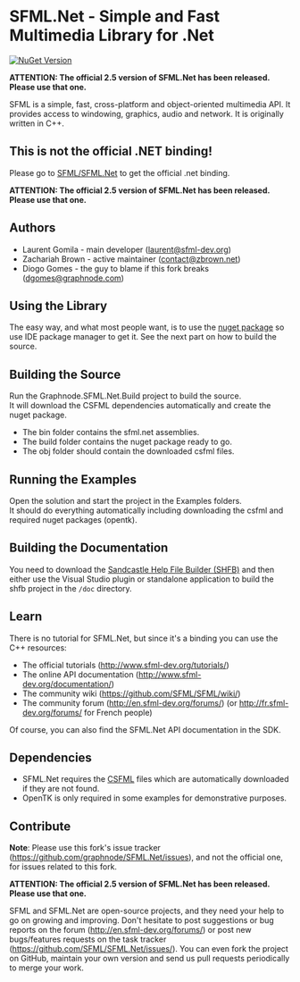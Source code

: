 # SFML.Net - Simple and Fast Multimedia Library for .Net

[![NuGet Version](https://img.shields.io/nuget/v/Graphnode.SFML.Net.svg)](https://www.nuget.org/packages/Graphnode.SFML.Net)

**ATTENTION: The official 2.5 version of SFML.Net has been released. Please use that one.**

SFML is a simple, fast, cross-platform and object-oriented multimedia API. It provides access to windowing, graphics, audio and network.
It is originally written in C++.

## This is not the official .NET binding!
Please go to [SFML/SFML.Net](https://github.com/SFML/SFML.Net) to get the official .net binding.

**ATTENTION: The official 2.5 version of SFML.Net has been released. Please use that one.**

## Authors
* Laurent Gomila - main developer (laurent@sfml-dev.org)
* Zachariah Brown - active maintainer (contact@zbrown.net)
* Diogo Gomes - the guy to blame if this fork breaks (dgomes@graphnode.com)

## Using the Library
The easy way, and what most people want, is to use the [nuget package](https://www.nuget.org/packages/Graphnode.SFML.Net) so use IDE package manager to get it.
See the next part on how to build the source.

## Building the Source
Run the Graphnode.SFML.Net.Build project to build the source.  
It will download the CSFML dependencies automatically and create the nuget package.  
* The bin folder contains the sfml.net assemblies.
* The build folder contains the nuget package ready to go.
* The obj folder should contain the downloaded csfml files.

## Running the Examples
Open the solution and start the project in the Examples folders.  
It should do everything automatically including downloading the csfml and required nuget packages (opentk).

## Building the Documentation
You need to download the [Sandcastle Help File Builder (SHFB)](https://github.com/EWSoftware/SHFB) and then either use the Visual Studio plugin or standalone application to build the shfb project in the `/doc` directory.

## Learn
There is no tutorial for SFML.Net, but since it's a binding you can use the C++ resources:
* The official tutorials (http://www.sfml-dev.org/tutorials/)
* The online API documentation (http://www.sfml-dev.org/documentation/)
* The community wiki (https://github.com/SFML/SFML/wiki/)
* The community forum (http://en.sfml-dev.org/forums/) (or http://fr.sfml-dev.org/forums/ for French people)

Of course, you can also find the SFML.Net API documentation in the SDK.

## Dependencies
* SFML.Net requires the [CSFML](https://github.com/SFML/CSFML/) files which are automatically downloaded if they are not found.  
* OpenTK is only required in some examples for demonstrative purposes.

## Contribute
**Note**: Please use this fork's issue tracker (https://github.com/graphnode/SFML.Net/issues), and not the official one, for issues related to this fork.

**ATTENTION: The official 2.5 version of SFML.Net has been released. Please use that one.**

SFML and SFML.Net are open-source projects, and they need your help to go on growing and improving.
Don't hesitate to post suggestions or bug reports on the forum (http://en.sfml-dev.org/forums/)
or post new bugs/features requests on the task tracker (https://github.com/SFML/SFML.Net/issues/).
You can even fork the project on GitHub, maintain your own version and send us pull requests periodically to merge your work.
